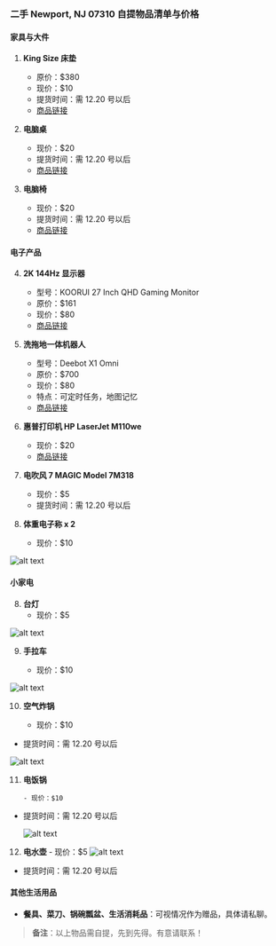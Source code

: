 ### 二手 Newport, NJ 07310 自提物品清单与价格

#### 家具与大件

1. **King Size 床垫**

   - 原价：$380
   - 现价：$10
   - 提货时间：需 12.20 号以后
   - [商品链接](https://a.co/d/7brqP5m)

2. **电脑桌**

   - 现价：$20
   - 提货时间：需 12.20 号以后
   - [商品链接](https://www.amazon.com/dp/B0BKSCMG37?ref=ppx_pop_mob_ap_share)

3. **电脑椅**
   - 现价：$20
   - 提货时间：需 12.20 号以后
   - [商品链接](https://www.amazon.com/dp/B0B8CTHFYF?ref=ppx_pop_mob_ap_share)

#### 电子产品

4. **2K 144Hz 显示器**

   - 型号：KOORUI 27 Inch QHD Gaming Monitor
   - 原价：$161
   - 现价：$80
   - [商品链接](https://www.amazon.com/dp/B0B1B3VZLD?ref=ppx_pop_mob_ap_share)

5. **洗拖地一体机器人**

   - 型号：Deebot X1 Omni
   - 原价：$700
   - 现价：$80
   - 特点：可定时任务，地图记忆
   - [商品链接](https://a.co/d/0mfMlyG)

6. **惠普打印机 HP LaserJet M110we**

   - 现价：$20
   - [商品链接](https://www.ebay.com/itm/365056078822?chn=ps&norover=1&mkevt=1&mkrid=711-117182-37290-0&mkcid=2&mkscid=101&itemid=365056078822&targetid=2299003535955&device=c&mktype=pla&googleloc=9197900&poi=&campaignid=21214315381&mkgroupid=161363866036&rlsatarget=aud-1480434318228:pla-2299003535955&abcId=9407526&merchantid=6296724&gad_source=1&gclid=Cj0KCQiApNW6BhD5ARIsACmEbkUe2tbMQT4BebNOx7CloHfzdmziJ2jf6GUUTnqwk8gi0hi2tQviGoIaAkjFEALw_wcB)

7. **电吹风 7 MAGIC Model 7M318**

   - 现价：$5
   - 提货时间：需 12.20 号以后

8. **体重电子称 x 2**
   - 现价：$10

![alt text](3646a00855bb337eb0935225c6087f7.jpg)

#### 小家电

8. **台灯**
   - 现价：$5

![alt text](2872942132191ca66c3bdf9b8abc382.jpg)

9. **手拉车**

   - 现价：$10

![alt text](fd7a139678c7ab517a9c4b37d9d12cf.jpg)

10. **空气炸锅**

    - 现价：$10

- 提货时间：需 12.20 号以后

![alt text](dc6450d69da0e1373d1d0a909825101.jpg)

11. **电饭锅**

        - 现价：$10

- 提货时间：需 12.20 号以后


    ![alt text](c00ac0597d4a696630dfae113312115.jpg)

12. **电水壶** - 现价：$5
    ![alt text](179938a46e13bba73ba506fb7519b0c.jpg)

- 提货时间：需 12.20 号以后

#### 其他生活用品

- **餐具、菜刀、锅碗瓢盆、生活消耗品**：可视情况作为赠品，具体请私聊。

> **备注**：以上物品需自提，先到先得。有意请联系！
